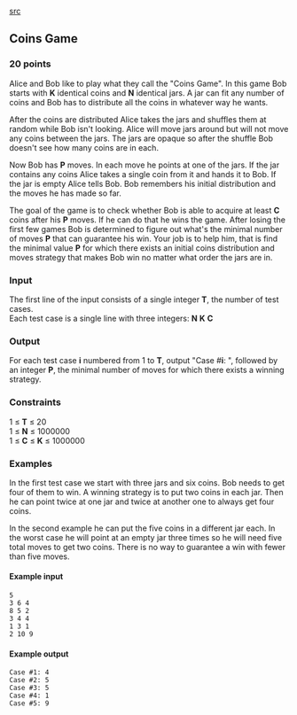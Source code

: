 [src](https://www.facebook.com/hackercup/problems.php?pid=105395349584705&round=1437956993099239)

## Coins Game

### 20 points 

Alice and Bob like to play what they call the "Coins Game". In this game Bob
starts with **K** identical coins and **N** identical jars. A jar can fit any
number of coins and Bob has to distribute all the coins in whatever way he
wants.

After the coins are distributed Alice takes the jars and shuffles them at
random while Bob isn't looking. Alice will move jars around but will not move
any coins between the jars. The jars are opaque so after the shuffle Bob
doesn't see how many coins are in each.

Now Bob has **P** moves. In each move he points at one of the jars. If the jar
contains any coins Alice takes a single coin from it and hands it to Bob. If
the jar is empty Alice tells Bob. Bob remembers his initial distribution and
the moves he has made so far.

The goal of the game is to check whether Bob is able to acquire at least **C**
coins after his **P** moves. If he can do that he wins the game. After losing
the first few games Bob is determined to figure out what's the minimal number
of moves **P** that can guarantee his win. Your job is to help him, that is
find the minimal value **P** for which there exists an initial coins
distribution and moves strategy that makes Bob win no matter what order the
jars are in.

### Input

The first line of the input consists of a single integer **T**, the number of
test cases.  
Each test case is a single line with three integers: **N** **K** **C**

### Output

For each test case **i** numbered from 1 to **T**, output "Case #**i**: ",
followed by an integer **P**, the minimal number of moves for which there
exists a winning strategy.

### Constraints

1 ≤ **T** ≤ 20  
1 ≤ **N** ≤ 1000000  
1 ≤ **C** ≤ **K** ≤ 1000000  

### Examples

In the first test case we start with three jars and six coins. Bob needs to
get four of them to win. A winning strategy is to put two coins in each jar.
Then he can point twice at one jar and twice at another one to always get four
coins.

In the second example he can put the five coins in a different jar each. In
the worst case he will point at an empty jar three times so he will need five
total moves to get two coins. There is no way to guarantee a win with fewer
than five moves.

#### Example input

```
5
3 6 4
8 5 2
3 4 4
1 3 1
2 10 9
```

#### Example output

```
Case #1: 4
Case #2: 5
Case #3: 5
Case #4: 1
Case #5: 9
```
